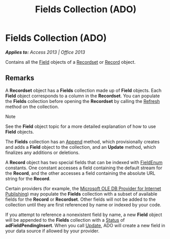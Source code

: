 ﻿---
title: Fields Collection (ADO)
TOCTitle: Fields Collection (ADO)
ms:assetid: 029aa738-8726-54a6-1813-b152813948bc
ms:mtpsurl: https://msdn.microsoft.com/en-us/library/JJ248791(v=office.15)
ms:contentKeyID: 48542962
ms.date: 09/18/2015
mtps_version: v=office.15
---

# Fields Collection (ADO)


_**Applies to:** Access 2013 | Office 2013_

Contains all the [Field](field-object-ado.md) objects of a [Recordset](recordset-object-ado.md) or [Record](record-object-ado.md) object.

## Remarks

A **Recordset** object has a **Fields** collection made up of **Field** objects. Each **Field** object corresponds to a column in the **Recordset**. You can populate the **Fields** collection before opening the **Recordset** by calling the [Refresh](refresh-method-ado.md) method on the collection.


> [!NOTE]
> <P>See the <STRONG>Field</STRONG> object topic for a more detailed explanation of how to use <STRONG>Field</STRONG> objects.</P>



The **Fields** collection has an [Append](append-method-ado.md) method, which provisionally creates and adds a **Field** object to the collection, and an **Update** method, which finalizes any additions or deletions.

A **Record** object has two special fields that can be indexed with [FieldEnum](fieldenum.md) constants. One constant accesses a field containing the default stream for the **Record**, and the other accesses a field containing the absolute URL string for the **Record**.

Certain providers (for example, the [Microsoft OLE DB Provider for Internet Publishing](microsoft-ole-db-provider-for-internet-publishing.md)) may populate the **Fields** collection with a subset of available fields for the **Record** or **Recordset**. Other fields will not be added to the collection until they are first referenced by name or indexed by your code.

If you attempt to reference a nonexistent field by name, a new **Field** object will be appended to the **Fields** collection with a [Status](status-property-ado-field.md) of **adFieldPendingInsert**. When you call [Update](update-method-ado.md), ADO will create a new field in your data source if allowed by your provider.

